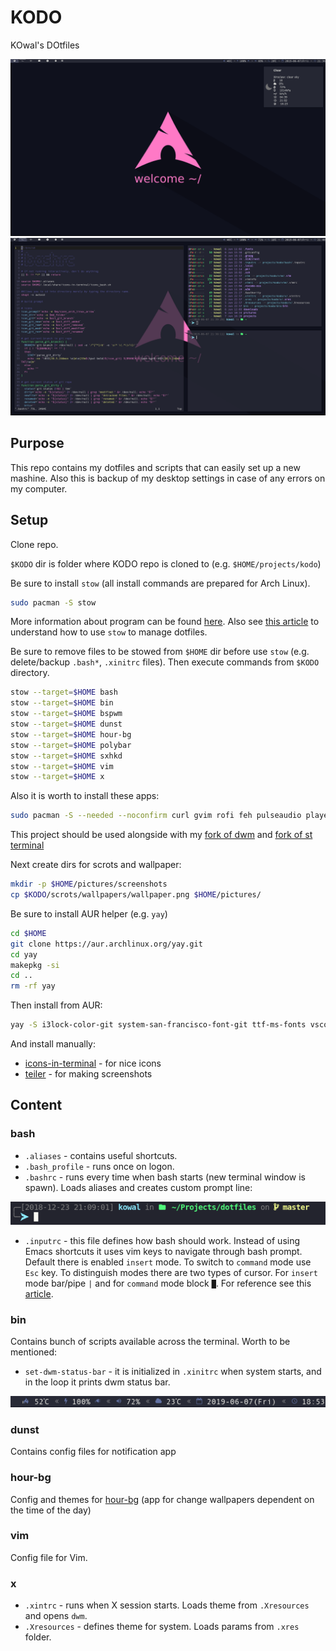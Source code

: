 # KODO

KOwal's DOtfiles

![desktop](./scrots/desktop.png)
![terminals](./scrots/terminals.png)

## Purpose

This repo contains my dotfiles and scripts that can easily set up a new mashine. Also this is backup of my desktop settings in case of any errors on my computer.

## Setup

Clone repo.

`$KODO` dir is folder where KODO repo is cloned to (e.g. `$HOME/projects/kodo`)

Be sure to install `stow` (all install commands are prepared for Arch Linux).

```sh
sudo pacman -S stow
```

More information about program can be found [here](https://www.gnu.org/software/stow/). Also see [this article](http://brandon.invergo.net/news/2012-05-26-using-gnu-stow-to-manage-your-dotfiles.html) to understand how to use `stow` to manage dotfiles.

Be sure to remove files to be stowed from `$HOME` dir before use `stow` (e.g. delete/backup `.bash*`, `.xinitrc` files). Then execute commands from `$KODO` directory.

```sh
stow --target=$HOME bash
stow --target=$HOME bin
stow --target=$HOME bspwm
stow --target=$HOME dunst
stow --target=$HOME hour-bg
stow --target=$HOME polybar
stow --target=$HOME sxhkd
stow --target=$HOME vim
stow --target=$HOME x
```

Also it is worth to install these apps:

```sh
sudo pacman -S --needed --noconfirm curl gvim rofi feh pulseaudio playerctl compton acpi scrot numlockx exa sysstat dunst youtube-dl nodejs xclip make makepkg xss-lock libnotify pacman-contrib alsa-utils wget telegram-desktop
```

This project should be used alongside with my [fork of dwm](https://github.com/Kyczan/dwm) and [fork of st terminal](https://github.com/Kyczan/st)

Next create dirs for scrots and wallpaper:

```sh
mkdir -p $HOME/pictures/screenshots
cp $KODO/scrots/wallpapers/wallpaper.png $HOME/pictures/
```

Be sure to install AUR helper (e.g. `yay`)

```sh
cd $HOME
git clone https://aur.archlinux.org/yay.git
cd yay
makepkg -si
cd ..
rm -rf yay
```

Then install from AUR:

```sh
yay -S i3lock-color-git system-san-francisco-font-git ttf-ms-fonts vscodium-bin google-chrome vivaldi vivaldi-ffmpeg-codecs spotify
```

And install manually:

- [icons-in-terminal](https://github.com/sebastiencs/icons-in-terminal) - for nice icons
- [teiler](https://carnager.github.io/teiler/) - for making screenshots

## Content

### bash

- `.aliases` - contains useful shortcuts.
- `.bash_profile` - runs once on logon.
- `.bashrc` - runs every time when bash starts (new terminal window is spawn). Loads aliases and creates custom prompt line:

![prompt](./scrots/prompt.png)

- `.inputrc` - this file defines how bash should work. Instead of using Emacs shortcuts it uses vim keys to navigate through bash prompt. Default there is enabled `insert` mode. To switch to `command` mode use `Esc` key. To distinguish modes there are two types of cursor. For `insert` mode bar/pipe `|` and for `command` mode block `█`. For reference see this [article](http://vim.wikia.com/wiki/Use_vi_shortcuts_in_terminal).

### bin

Contains bunch of scripts available across the terminal. Worth to be mentioned:

- `set-dwm-status-bar` - it is initialized in `.xinitrc` when system starts, and in the loop it prints dwm status bar.

![statusbar](./scrots/statusbar.png)

### dunst

Contains config files for notification app

### hour-bg

Config and themes for [hour-bg](https://github.com/Kyczan/hour-bg) (app for change wallpapers dependent on the time of the day)

### vim

Config file for Vim.

### x

- `.xintrc` - runs when X session starts. Loads theme from `.Xresources` and opens `dwm`.
- `.Xresources` - defines theme for system. Loads params from `.xres` folder.
